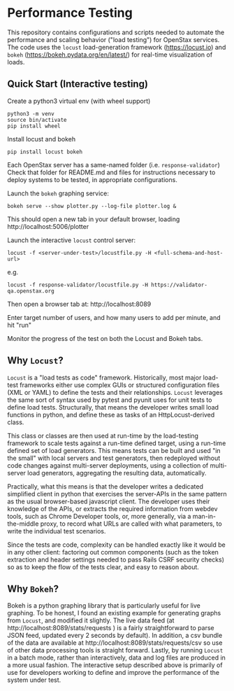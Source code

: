 # Performance Testing
This repository contains configurations and scripts needed to automate the
performance and scaling behavior ("load testing") for OpenStax services.  The
code uses the `locust` load-generation framework (https://locust.io) and
`bokeh` (https://bokeh.pydata.org/en/latest/) for real-time visualization of
loads.

## Quick Start (Interactive testing)

Create a python3 virtual env (with wheel support)
```
python3 -m venv
source bin/activate
pip install wheel
```
Install locust and bokeh
```
pip install locust bokeh
```

Each OpenStax server has a same-named folder (i.e. `response-validator`)
Check that folder for README.md and files for instructions necessary to
deploy systems to be tested, in appropriate configurations.

Launch the `bokeh` graphing service:
```
bokeh serve --show plotter.py --log-file plotter.log &
```

This should open a new tab in your default browser, loading http://localhost:5006/plotter

Launch the interactive `locust` control server:
```
locust -f <server-under-test>/locustfile.py -H <full-schema-and-host-url>
```
e.g.
```
locust -f response-validator/locustfile.py -H https://validator-qa.openstax.org
```

Then open a browser tab at: http://localhost:8089

Enter target number of users, and how many users to add per minute, and hit "run"

Monitor the progress of the test on both the Locust and Bokeh tabs.

## Why `Locust`?

`Locust` is a "load tests as code" framework. Historically, most major
load-test frameworks either use complex GUIs or structured configuration files
(XML or YAML) to define the tests and their relationships. `Locust` leverages
the same sort of syntax used by pytest and pyunit uses for unit tests to define
load tests. Structurally, that means the developer writes small load functions
in python, and define these as tasks of an HttpLocust-derived class.

This class or classes are then used at run-time by the load-testing framework
to scale tests against a run-time defined target, using a run-time defined set
of load generators. This means tests can be built and used "in the small" with
local servers and test generators, then redeployed without code changes against
multi-server deployments, using a collection of multi-server load generators,
aggregating the resulting data, automatically.

Practically, what this means is that the developer writes a dedicated
simplified client in python that exercises the server-APIs in the same pattern
as the usual browser-based javascript client. The developer uses their
knowledge of the APIs, or extracts the required information from webdev tools,
such as Chrome Developer tools, or, more generally, via a man-in-the-middle
proxy, to record what URLs are called with what parameters, to write the
individual test scenarios.

Since the tests are code, complexity can be handled exactly like it would be in
any other client: factoring out common components (such as the token extraction
and header settings needed to pass Rails CSRF security checks) so as to keep
the flow of the tests clear, and easy to reason about.


## Why `Bokeh`?

Bokeh is a python graphing library that is particularly useful for live
graphing. To be honest, I found an existing example for generating graphs from
`Locust`, and modified it slightly. The live data feed (at
http://localhost:8089/stats/requests ) is a fairly straightforward to parse JSON
feed, updated every 2 seconds by default). In addition, a csv bundle of the data
are available at http://localhost:8089/stats/requests/csv so use of other data
processing tools is straight forward. Lastly, by running `Locust` in a batch mode,
rather than interactively, data and log files are produced in a more usual fashion.
The interactive setup described above is primarily of use for developers working to 
define and improve the performance of the system under test.
